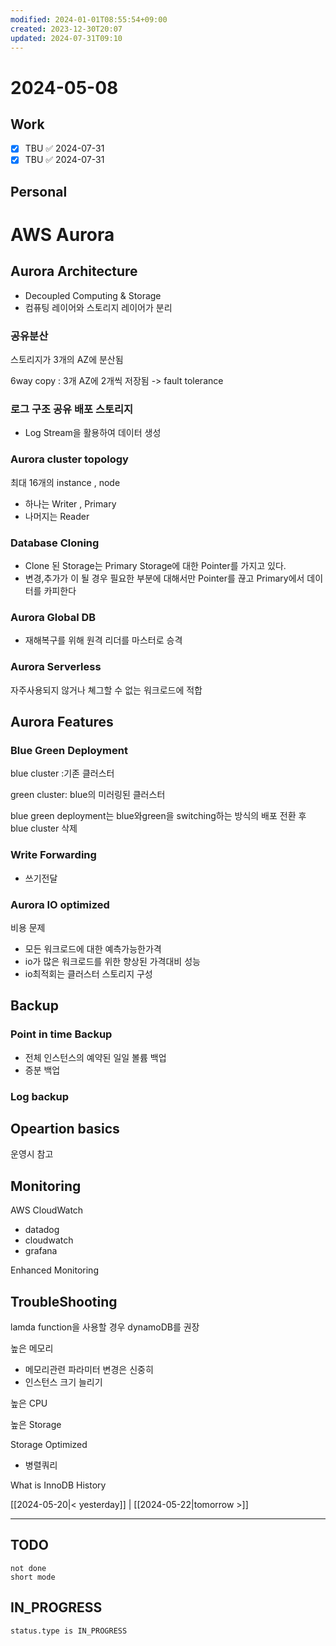 ```yaml
---
modified: 2024-01-01T08:55:54+09:00
created: 2023-12-30T20:07
updated: 2024-07-31T09:10
---
```


# 2024-05-08

## Work

- [x] TBU ✅ 2024-07-31
- [x] TBU ✅ 2024-07-31

## Personal

# AWS Aurora

## Aurora Architecture

- Decoupled Computing & Storage
- 컴퓨팅 레이어와 스토리지 레이어가 분리

### 공유분산

스토리지가 3개의 AZ에 분산됨

6way copy : 3개 AZ에 2개씩 저장됨 -> fault tolerance

### 로그 구조 공유 배포 스토리지

- Log Stream을 활용하여 데이터 생성

### Aurora cluster topology

최대 16개의 instance , node

- 하나는 Writer , Primary
- 나머지는 Reader

### Database Cloning

- Clone 된 Storage는 Primary Storage에 대한 Pointer를 가지고 있다.
- 변경,추가가 이 될 경우 필요한 부분에 대해서만 Pointer를 끊고 Primary에서 데이터를 카피한다

### Aurora Global DB

- 재해복구를 위해 원격 리더를 마스터로 승격

### Aurora Serverless

자주사용되지 않거나 쳬그할 수 없는 워크로드에 적합

## Aurora Features

### Blue Green Deployment

blue cluster :기존 클러스터

green cluster: blue의 미러링된 클러스터

blue green deployment는 blue와green을 switching하는 방식의 배포
전환 후 blue cluster 삭제

### Write Forwarding

- 쓰기전달

### Aurora IO optimized

비용 문제

- 모든 워크로드에 대한 예측가능한가격
- io가 많은 워크로드를 위한 향상된 가격대비 성능
- io최적회는 클러스터 스토리지 구성

## Backup

### Point in time Backup

- 전체 인스턴스의 예약된 일일 볼륨 백업
- 증분 백업

### Log backup

## Opeartion basics

운영시 참고

## Monitoring

AWS CloudWatch

- datadog
- cloudwatch
- grafana

Enhanced Monitoring

## TroubleShooting

lamda function을 사용할 경우 dynamoDB를 권장

높은 메모리

- 메모리관련 파라미터 변경은 신중히
- 인스턴스 크기 늘리기

높은 CPU

높은 Storage

Storage Optimized

- 병렬쿼리

What is InnoDB History

[[2024-05-20|< yesterday]] | [[2024-05-22|tomorrow >]]

---

## TODO

```tasks
not done
short mode
```

## IN_PROGRESS

```tasks
status.type is IN_PROGRESS
```

